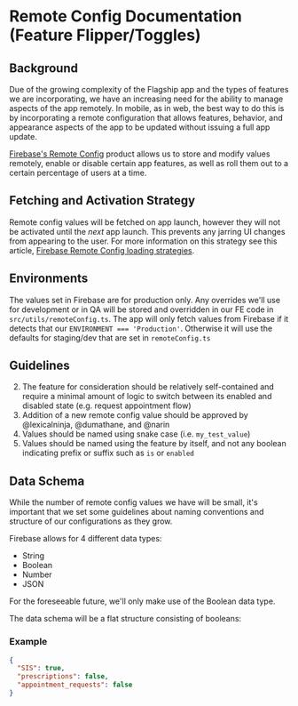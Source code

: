 # Remote Config Documentation (Feature Flipper/Toggles)


## Background
Due of the growing complexity of the Flagship app and the types of features we are incorporating, we have an increasing need for the ability to manage aspects of the app remotely. In mobile, as in web, the best way to do this is by incorporating a remote configuration that allows features, behavior, and appearance aspects of the app to be updated without issuing a full app update.

[Firebase's Remote Config](https://firebase.google.com/docs/remote-config) product allows us to store and modify values remotely, enable or disable certain app features, as well as roll them out to a certain percentage of users at a time.

## Fetching and Activation Strategy
Remote config values will be fetched on app launch, however they will not be activated until the *next* app launch.  This prevents any jarring UI changes from appearing to the user.  For more information on this strategy see this article, [Firebase Remote Config loading strategies](https://firebase.google.com/docs/remote-config/loading#strategy_3_load_new_values_for_next_startup).

## Environments
The values set in Firebase are for production only. Any overrides we'll use for development or in QA will be stored and overridden in our FE code in `src/utils/remoteConfig.ts`.  The app will only fetch values from Firebase if it detects that our `ENVIRONMENT === 'Production'`. Otherwise it will use the defaults for staging/dev that are set in `remoteConfig.ts`

## Guidelines
2. The feature for consideration should be relatively self-contained and require a minimal amount of logic to switch between its enabled and disabled state (e.g. request appointment flow)
3. Addition of a new remote config value should be approved by @lexicalninja, @dumathane, and @narin
4. Values should be named using snake case (i.e. `my_test_value`)
5. Values should be named using the feature by itself, and not any boolean indicating prefix or suffix such as `is` or `enabled`

## Data Schema
While the number of remote config values we have will be small, it's important that we set some guidelines about naming conventions and structure of our configurations as they grow.

Firebase allows for 4 different data types:
* String
* Boolean
* Number
* JSON

For the foreseeable future, we'll only make use of the Boolean data type.

The data schema will be a flat structure consisting of booleans:

### Example
```json
{
  "SIS": true,
  "prescriptions": false,
  "appointment_requests": false
}
```

